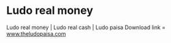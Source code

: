 # Ludo real money 
Ludo real money | Ludo real cash | Ludo paisa
 Download link = www.theludopaisa.com
